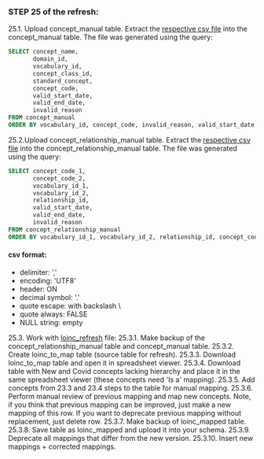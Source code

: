 ### STEP 25 of the refresh:
25.1. Upload concept_manual table. Extract the [respective csv file](https://drive.google.com/file/d/1sXdWNn1oN-EhsqFyT6cl2TI4YBXbDQyV/view?usp=sharing) into the concept_manual table.
The file was generated using the query:
```sql
SELECT concept_name,
       domain_id,
       vocabulary_id,
       concept_class_id,
       standard_concept,
       concept_code,
       valid_start_date,
       valid_end_date,
       invalid_reason
FROM concept_manual
ORDER BY vocabulary_id, concept_code, invalid_reason, valid_start_date, valid_end_date, concept_name
```

25.2.Upload concept_relationship_manual table. Extract the [respective csv file](https://drive.google.com/file/d/1-R7_j_PNDrNIO1me_ni4-FNL2bs0iE1d/view?usp=sharing) into the concept_relationship_manual table.
The file was generated using the query:
```sql
SELECT concept_code_1,
       concept_code_2,
       vocabulary_id_1,
       vocabulary_id_2,
       relationship_id,
       valid_start_date,
       valid_end_date,
       invalid_reason
FROM concept_relationship_manual
ORDER BY vocabulary_id_1, vocabulary_id_2, relationship_id, concept_code_1, concept_code_2, invalid_reason, valid_start_date, valid_end_date
```
#### csv format:
- delimiter: ','
- encoding: 'UTF8'
- header: ON
- decimal symbol: '.'
- quote escape: with backslash \
- quote always: FALSE
- NULL string: empty

25.3. Work with [loinc_refresh](https://github.com/OHDSI/Vocabulary-v5.0/blob/master/LOINC/manual_work/loinc_refresh.sql) file:
25.3.1. Make backup of the concept_relationship_manual table and concept_manual table.
25.3.2. Create loinc_to_map table (source table for refresh).
25.3.3. Download loinc_to_map table and open it in spreadsheet viewer.
25.3.4. Download table with New and Covid concepts lacking hierarchy and place it in the same spreadsheet viewer (these concepts need 'Is a' mapping).
25.3.5. Add concepts from 23.3 and 23.4 steps to the table for manual mapping.
25.3.6. Perform manual review of previous mapping and map new concepts. Note, if you think that previous mapping can be improved, just make a new mapping of this row. If you want to deprecate previous mapping without replacement, just delete row.
25.3.7. Make backup of loinc_mapped table.
25.3.8. Save table as loinc_mapped and upload it into your schema.
25.3.9. Deprecate all mappings that differ from the new version.
25.3.10. Insert new mappings + corrected mappings.

